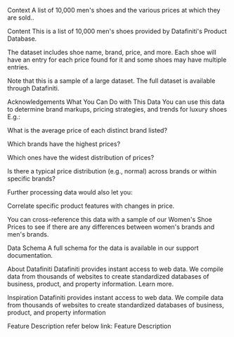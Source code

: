 Context
A list of 10,000 men's shoes and the various prices at which they are sold..

Content
This is a list of 10,000 men's shoes provided by Datafiniti's Product Database.

The dataset includes shoe name, brand, price, and more. Each shoe will have an entry for each price found for it and some shoes may have multiple entries.

Note that this is a sample of a large dataset. The full dataset is available through Datafiniti.

Acknowledgements
What You Can Do with This Data
You can use this data to determine brand markups, pricing strategies, and trends for luxury shoes E.g.:

What is the average price of each distinct brand listed?

Which brands have the highest prices?

Which ones have the widest distribution of prices?

Is there a typical price distribution (e.g., normal) across brands or within specific brands?

Further processing data would also let you:

Correlate specific product features with changes in price.

You can cross-reference this data with a sample of our Women's Shoe Prices to see if there are any differences between women's brands and men's brands.

Data Schema
A full schema for the data is available in our support documentation.

About Datafiniti
Datafiniti provides instant access to web data. We compile data from thousands of websites to create standardized databases of business, product, and property information. Learn more.

Inspiration
Datafiniti provides instant access to web data. We compile data from thousands of websites to create standardized databases of business, product, and property information

Feature Description refer below link:
Feature Description
